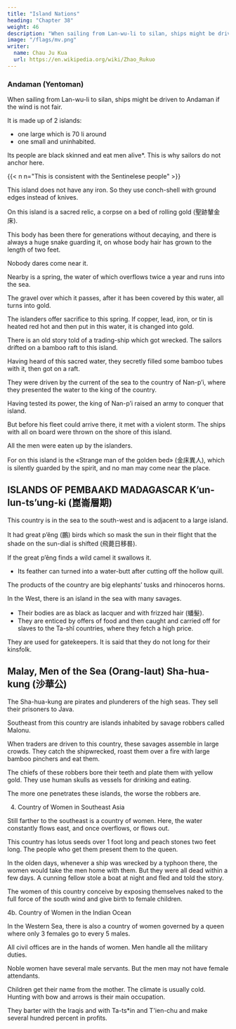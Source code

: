 ```yaml
---
title: "Island Nations"
heading: "Chapter 38"
weight: 46
description: "When sailing from Lan-wu-li to silan, ships might be driven to Andaman if the wind is not fair. It is made up of 2 islands-- one large which is 70 li around, one small and uninhabited"
image: "/flags/mv.png"
writer:
  name: Chau Ju Kua
  url: https://en.wikipedia.org/wiki/Zhao_Rukuo
---
```



### Andaman (Yentoman)

When sailing from Lan-wu-li to silan, ships might be driven to Andaman if the wind is not fair.

It is made up of 2 islands:
- one large which is 70 li around
- one small and uninhabited. 

Its people are black skinned and eat men alive*. This is why sailors do not anchor here. 

{{< n n="This is consistent with the Sentinelese people" >}}

This island does not have any iron. So they use conch-shell with ground edges instead of knives. 

On this island is a sacred relic, a corpse on a bed of rolling gold (聖跡輦金床). 

This body has been there for generations without decaying, and there is always a huge snake guarding it, on whose body hair has grown to the length of two feet. 

Nobody dares come near it. 

Nearby is a spring, the water of which overflows twice a year and runs into the sea.

The gravel over which it passes, after it has been covered by this water, all turns into gold. 

The islanders offer sacrifice to this spring. If copper, lead, iron, or tin is heated red hot and then put in this water, it is changed into gold.

There is an old story told of a trading-ship which got wrecked. The sailors drifted on a bamboo raft to this island. 

Having heard of this sacred water, they secretly filled some bamboo tubes with it, then got on a raft.

They were driven by the current of the sea to the country of Nan-p’i, where they presented the water to the king of the country. 

Having tested its power, the king of Nan-p’i raised an army to conquer that island.

But before his fleet could arrive there, it met with a violent storm. The ships with all on board were thrown on the shore of this island.

All the men were eaten up by the islanders. 

For on this island is the «Strange man of the golden bed» (金床異人), which is silently guarded by the spirit, and no man may come near the place.



<!-- Notes.
1)
the
Yen-t'o-man, in Cantonese, An-t'o-man. The Arab travellers of the ninth century were 20
first to call
these islands by this name. aBeyond (the Lendjebalus islands,
are two islands divided by a sea called
their
hue
is
Andaman. The
i.
e.,
the Mcobars)
natives of these isles devour
men
alive;
black, their hair woolly; their countenance and eyes have something terrifying about
them. Their feet are long; the foot of one of them
is
as
much
as a cubit long.
They go naked,
and have no boats». Keinaud, Relations, I, 8. Conf. Masudi, op. cit, I, 839. Nicolo Conti calls 25
the islands Andramania, and says it means 'the island of gold'. Ramusio, Navigationi, I, 339, D.
See, however, Yule, Marco Polo, II, 292. Chou K'u-f ei does not mention these islands; our author
is
apparently the
2) I
first
Chinese writer to do
so.
cannot find in any other work any reference to this treasure and to
its
«a^a guardian.
There may be some connection between the story of the corpse and that noted by the author of 30
the Adjaib (tenth century) concerning Great Andaman. <(At Great Andaman there is a temple of
gold which contains a tomb, an object of veneration for the inhabitants;
it is
their great respect
tomb which has led them to raise a golden temple over it. The inhabitants of both islands
come there in pilgrimage, and they say that it is the tomb of Solomon, the son of David,
may
God bless both of them. They add that that monarch had prayed to God to put his tomb in a 35
place where the men of his time could not go, and that God granting him that favour, bad chosen
for this
—
their island to put
it
on.
Devic,Merveillesdel'Inde, 134. See also Gerini, Researches, 379 et seqq.
The Arab relations of the ninth century mention silver mines near the Andaman islands.
Reinaud, Relations, I, 9. Yule says Nicolo Conti speaks of 'a lake with peculiar virtues' as
existing on the islands. See Encycl. Britan., IX ti^ edit., II, 13. Ramusio's edition of Conti, the only 40
one I have seen, does not contain this passage. San-ts'ai-t'u-hui (Pien-i-ti6n,
107,so),
reproduces
textually this and the preceding paragraph, but adds nothing thereto.
3)
Our author has evidently derived
his information in this
paragraph from an other
source than that used in the second paragraph; the asacred relics being here called by a diffe-
rent name. -->


## ISLANDS OF PEMBAAKD MADAGASCAR K’un-lun-ts’ung-ki (崑崙層期)

This country is in the sea to the south-west and is adjacent to a large island.

It had great p’êng (鵬) birds which so mask the sun in their flight that the shade on the sun-dial is shifted (飛薨日移晷). 

If the great p’êng finds a wild camel it swallows it.
- Its feather can turned into a water-butt after cutting off the hollow quill.

The products of the country are big elephants’ tusks and rhinoceros horns.

In the West, there is an island in the sea with many savages.
- Their bodies are as black as lacquer and with frizzed hair (蟠髮).
- They are enticed by offers of food and then caught and carried off for slaves to the Ta-shĭ countries, where they fetch a high price. 

They are used for gatekeepers. It is said that they do not long for their kinsfolk.



## Malay, Men of the Sea (Orang-laut) Sha-hua-kung (沙華公)

The Sha-hua-kung are pirates and plunderers of the high seas. They sell their prisoners to Java. 

Southeast from this country are islands inhabited by savage robbers called Malonu. 

When traders are driven to this country, these savages assemble in large crowds. They catch the shipwrecked, roast them over a fire with large bamboo pinchers and eat them.

The chiefs of these robbers bore their teeth and plate them with yellow gold. They use human skulls as vessels for drinking and eating. 

The more one penetrates these islands, the worse the robbers are. 


<!-- Note.

The whole
of this chapter
is
taken from Ling-wai-tai-ta,
some important remarks of Chou. The
the south-eastern Sea». In the second paragraph,
( \')
adds 'and near the Fo country'
first
latter begins
^
3,&^. Our author has omitted
by saying= «Sha-hua-kung is a country in
first line, after
the word 'country',
Ch6u
|g), which, in view of the statement made' in the 35
(jg;
paragraph that the pirates of Sha-hua-kung sell their prisoners in Sho-p'o (i. e., Java), we
think must stand for Fo-shi
Eastern Sumatra, the
T'ang
{^
^),
San-fo-ts'i of the
the
Sung
name used during the T'ang period to designate
period. Probably Ch6u's authority wrote in the
hence the use of the older name, fallen in disuse in his time. Pelliot B. E. F.
E. 0., IV, 301 translated this passage of the Ling-wai-tai-ta differently; he read= eFurther
to the 40
south-east is the kingdom of Kin-fo, etc.» V\'e have never met with this name in Chinese
works, nor
apparently had Pelliot, for he offers no explanation of it.
period,THE AMAZONS.
1,38,3
151
The name Ma-lo-nu is very like Malayu, our Malay, but we are not aware that that
name had already become an ethnical one in the twelfth century. The fashion of putting gold or
brass studs in the front teeth and of covering them with gold plates is still adhered to among
certain tribes in Borneo and Sumatra. See W. H. Furness, Home life of Borneo head-hunters,
5 157, and
Mars den,
History of Sumatra, 47. -->


4. Country of Women in Southeast Asia

Still farther to the southeast is a country of women. Here, the water constantly flows east, and once
overflows, or flows out.

This country has lotus seeds over 1 foot long and peach stones two feet long. The people who get them present them to the queen.

In the olden days, whenever a ship was wrecked by a typhoon there, the women would take the men home with them. But they were all dead within a few days. A cunning fellow stole a boat at night and fled and told the story. 

The women of this country conceive by exposing themselves naked to the full force of the south wind and give birth to female children. 


4b. Country of Women in the Indian Ocean

In the Western Sea, there is also a country of women governed by a queen where only 3 females go to every 5 males. 

All civil offices are in the hands of women. Men handle all the military duties. 

Noble women have several male servants. But the men may not have female attendants. 

Children get their name from the mother. The climate is usually cold. Hunting with bow and arrows is their main occupation. 

They barter with the Iraqis and  with Ta-ts*in and T'ien-chu and make several hundred percent in profits. 


<!-- Notes.
30
1)
Quotation from Ling-wai-tai-ta,
3,5^.
The
earliest reference in Chinese
works
to this
fabulous country dates from the sixth century; the bonze Hui-shon is credited with it in the Liang
shu, 54,28. He said the women went into the water in the second and third moons of the year
and thereby conceived. See on the various countries of women, G. Schlegel, T'oungPao, Illand
Hervey St. Denis, Ethnogi-aphie, I, 402—404. Pigafetta, First Voyage round the
IV, and
35 Word, 154 (Hakl. Soc. edit.), says= «Our old pilot (taken on board at the island of Mallua) told
us that in an island called Ocoloro, below Java Major, there are only women who become pregnant
with the wind, and when they bring forth, if the child is a male, they kill it, and if a female,
they bring it up; and if any man visit their island, whenever they are able to kill him, they do so».1
52 -->



